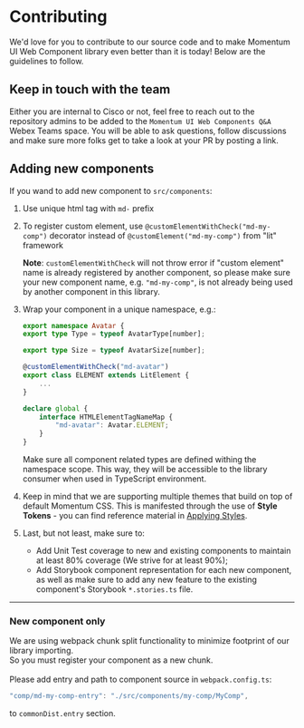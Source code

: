 
# Contributing

We'd love for you to contribute to our source code and to make Momentum UI Web Component library even better than it is today! Below are the guidelines to follow.

## Keep in touch with the team

Either you are internal to Cisco or not, feel free to reach out to the repository admins to be added to the `Momentum UI Web Components Q&A` Webex Teams space. You will be able to ask questions, follow discussions and make sure more folks get to take a look at your PR by posting a link.

## Adding new components

If you wand to add new component to `src/components`:  

1. Use unique html tag with `md-` prefix
2. To register custom element, use `@customElementWithCheck("md-my-comp")` decorator instead of `@customElement("md-my-comp")` from "lit" framework

    **Note**: `customElementWithCheck` will not throw error if "custom element" name is already registered by another component, so please make sure your new component name, e.g. `"md-my-comp"`, is not already being used by another component in this library.

3. Wrap your component in a unique namespace, e.g.:
    ```ts
    export namespace Avatar {
    export type Type = typeof AvatarType[number];

    export type Size = typeof AvatarSize[number];

    @customElementWithCheck("md-avatar")
    export class ELEMENT extends LitElement {
        ...
    }

    declare global {
        interface HTMLElementTagNameMap {
            "md-avatar": Avatar.ELEMENT;
        }
    }
    ```
    Make sure all component related types are defined withing the namespace scope. This way, they will be accessible to the library consumer when used in TypeScript environment.

4. Keep in mind that we are supporting multiple themes that build on top of default Momentum CSS. This is manifested through the use of **Style Tokens** - you can find reference material in [Applying Styles](./APPLYING_STYLES.md).
5. Last, but not least, make sure to:
    * Add Unit Test coverage to new and existing components to maintain at least 80% coverage (We strive for at least 90%);
    * Add Storybook component representation for each new component, as well as make sure to add any new feature to the existing component's Storybook `*.stories.ts` file.
---
### New component only
We are using webpack chunk split functionality to minimize footprint of our library importing.  
So you must register your component as a new chunk.  
<br/>
Please add entry and path to component source in `webpack.config.ts`:
```js
"comp/md-my-comp-entry": "./src/components/my-comp/MyComp",
```
to `commonDist.entry` section. 


 

